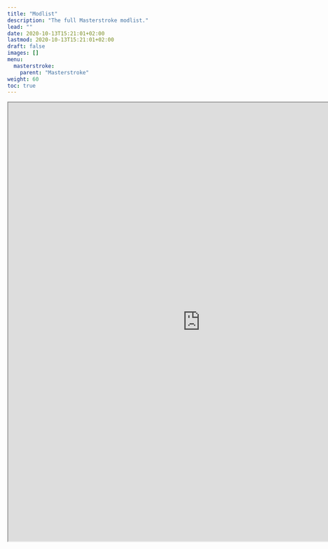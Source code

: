```yaml
---
title: "Modlist"
description: "The full Masterstroke modlist."
lead: ""
date: 2020-10-13T15:21:01+02:00
lastmod: 2020-10-13T15:21:01+02:00
draft: false
images: []
menu:
  masterstroke:
    parent: "Masterstroke"
weight: 60
toc: true
---
```


<iframe src="https://docs.google.com/spreadsheets/d/e/2PACX-1vTAHWz0rpW9e3khTKF_0GIRDF094zn525fm3ngSO6dFX1dJtOXsaevBDxtXhwomSDJC46ER9loO9jZ4/pubhtml?gid=2146552885&amp;single=true&amp;widget=true&amp;headers=false" height="1000" width="875"></iframe>